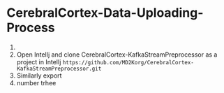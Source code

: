# CerebralCortex-Data-Uploading-Process
  1. 
  1. Open IntelIj and clone CerebralCortex-KafkaStreamPreprocessor as a project in IntelIj
     `https://github.com/MD2Korg/CerebralCortex-KafkaStreamPreprocessor.git`
  2. Similarly export 
  4. number trhee
